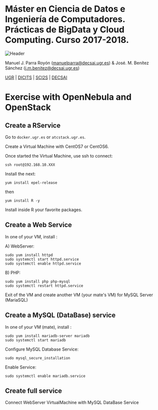 # Máster en Ciencia de Datos e Ingeniería de Computadores. Prácticas de BigData y Cloud Computing. Curso 2017-2018. 

![Header](https://sites.google.com/site/manuparra/home/headerdicits.png)

Manuel J. Parra Royón (manuelparra@decsai.ugr.es) &  José. M. Benítez Sánchez (j.m.benitez@decsai.ugr.es)

[UGR](http://www.ugr.es) | [DICITS](http://dicits.ugr.es) | [SCI2S](http://sci2s.ugr.es) | [DECSAI](http://decsai.ugr.es)


# Exercise with OpenNebula and OpenStack


## Create a RService 

Go to ``docker.ugr.es`` or ``atcstack.ugr.es``.

Create a Virtual Machine with CentOS7 or CentOS6.

Once started the Virtual Machine, use ssh to connect:

```
ssh root@192.168.10.XXX
```

Install the next:

```
yum install epel-release
```

then 

```
yum install R -y
```

Install inside R your favorite packages.


## Create a Web Service 

In one of your VM, install :

A) WebServer:

```
sudo yum install httpd
sudo systemctl start httpd.service
sudo systemctl enable httpd.service
```

B) PHP:

```
sudo yum install php php-mysql
sudo systemctl restart httpd.service
```

Exit of the VM and create another VM (your mate's VM) for MySQL Server (MariaSQL)


## Create a MySQL (DataBase) service

In one of your VM (mate), install :

```
sudo yum install mariadb-server mariadb
sudo systemctl start mariadb
```

Configure MySQL Database Service:

```
sudo mysql_secure_installation
```

Enable Service:

```
sudo systemctl enable mariadb.service
```

## Create full service

Connect WebServer VirtualMachine with MySQL DataBase Service 



